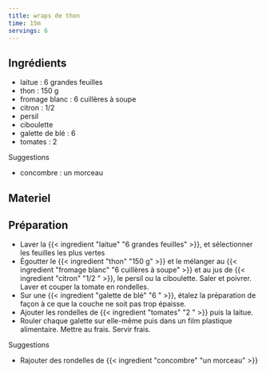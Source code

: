 ```yaml
---
title: wraps de thon
time: 15m
servings: 6
---
```


## Ingrédients

* laitue : 6 grandes feuilles
* thon : 150 g
* fromage blanc : 6 cuillères à soupe
* citron : 1/2 
* persil
* ciboulette
* galette de blé : 6 
* tomates : 2 

Suggestions
* concombre : un morceau


## Materiel



## Préparation

* Laver la {{< ingredient "laitue" "6 grandes feuilles" >}}, et sélectionner les feuilles les plus vertes
* Égoutter le {{< ingredient "thon" "150 g" >}} et le mélanger au {{< ingredient "fromage blanc" "6 cuillères à soupe" >}} et au jus de {{< ingredient "citron" "1/2 " >}}, le persil ou la ciboulette. Saler et poivrer. Laver et couper la tomate en rondelles.
* Sur une {{< ingredient "galette de blé" "6 " >}}, étalez la préparation de façon à ce que la couche ne soit pas trop épaisse.
* Ajouter les rondelles de {{< ingredient "tomates" "2 " >}} puis la laitue.
* Rouler chaque galette sur elle-même puis dans un film plastique alimentaire. Mettre au frais. Servir frais.

Suggestions
* Rajouter des rondelles de {{< ingredient "concombre" "un morceau" >}}


